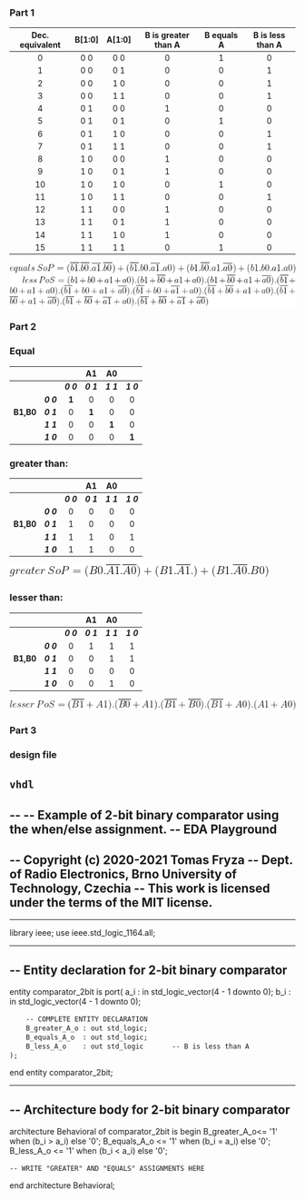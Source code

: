 ### Part 1 ###

| **Dec. equivalent** | **B[1:0]** | **A[1:0]** | **B is greater than A** | **B equals A** | **B is less than A** |
| :-: | :-: | :-: | :-: | :-: | :-: |
| 0 | 0 0 | 0 0 | 0 | 1 | 0 |
| 1 | 0 0 | 0 1 | 0 | 0 | 1 |
| 2 | 0 0 | 1 0 | 0 | 0 | 1 |
| 3 | 0 0 | 1 1 | 0 | 0 | 1 |
| 4 | 0 1 | 0 0 | 1 | 0 | 0 |
| 5 | 0 1 | 0 1 | 0 | 1 | 0 |
| 6 | 0 1 | 1 0 | 0 | 0 | 1 |
| 7 | 0 1 | 1 1 | 0 | 0 | 1 |
| 8 | 1 0 | 0 0 | 1 | 0 | 0 |
| 9 | 1 0 | 0 1 | 1 | 0 | 0 |
| 10 | 1 0 | 1 0 | 0 | 1 | 0 |
| 11 | 1 0 | 1 1 | 0 | 0 | 1 |
| 12 | 1 1 | 0 0 | 1 | 0 | 0 |
| 13 | 1 1 | 0 1 | 1 | 0 | 0 |
| 14 | 1 1 | 1 0 | 1 | 0 | 0 |
| 15 | 1 1 | 1 1 | 0 | 1 | 0 |


![alt text](Images/equals.png)
![alt text](Images/less.png)





### Part 2 ### 

### Equal

|           |           |         |  **A1**  |     **A0**      |           |
| :-:       | :-:       | :-:     | :-:         | :-:       | :-:       | 
|           |           | ***0 0*** | ***0 1***     | ***1 1***   | ***1 0***   | 
|           | ***0 0***  | **1**   | 0           | 0         | 0         | 
| **B1,B0** |  ***0 1***  | 0       | **1**       | 0         |  0        |
|           | ***1 1***   | 0       | 0           | **1**     | 0         |
|           | ***1 0***   | 0       | 0           | 0         | **1**     |



### greater than:

|           |           |         |  **A1**  |     **A0**      |           |
| :-:       | :-:       | :-:     | :-:         | :-:       | :-:       | 
|           |           | ***0 0*** | ***0 1***     | ***1 1***   | ***1 0***   | 
|           | ***0 0***  | 0  | 0           | 0         | 0         | 
| **B1,B0** |  ***0 1***  | 1      | 0       | 0         |  0        |
|           | ***1 1***   | 1      | 1          | 0     | 1        |
|           | ***1 0***   | 1      | 1          | 0         | 0     |


![alt text](Images/greater2.png)


### lesser than:

|           |           |         |  **A1**  |     **A0**      |           |
| :-:       | :-:       | :-:     | :-:         | :-:       | :-:       | 
|           |           | ***0 0*** | ***0 1***     | ***1 1***   | ***1 0***   | 
|           | ***0 0***  | 0  | 1           | 1         | 1         | 
| **B1,B0** |  ***0 1***  | 0      | 0       | 1         |  1       |
|           | ***1 1***   | 0      | 0          | 0     | 0        |
|           | ***1 0***   | 0      | 0          | 1         | 0     |


![alt text](Images/less2.png)

### Part 3 ###

### design file

``` vhdl ```
------------------------------------------------------------------------
--
-- Example of 2-bit binary comparator using the when/else assignment.
-- EDA Playground
--
-- Copyright (c) 2020-2021 Tomas Fryza
-- Dept. of Radio Electronics, Brno University of Technology, Czechia
-- This work is licensed under the terms of the MIT license.
--
------------------------------------------------------------------------

library ieee;
use ieee.std_logic_1164.all;

------------------------------------------------------------------------
-- Entity declaration for 2-bit binary comparator
------------------------------------------------------------------------
entity comparator_2bit is
    port(
        a_i           : in  std_logic_vector(4 - 1 downto 0);
        b_i           : in  std_logic_vector(4 - 1 downto 0);


        -- COMPLETE ENTITY DECLARATION
		B_greater_A_o : out std_logic;
		B_equals_A_o  : out std_logic;
        B_less_A_o    : out std_logic       -- B is less than A
    );
end entity comparator_2bit;

------------------------------------------------------------------------
-- Architecture body for 2-bit binary comparator
------------------------------------------------------------------------
architecture Behavioral of comparator_2bit is
begin
	B_greater_A_o<= '1' when (b_i > a_i) else '0';
	B_equals_A_o <= '1' when (b_i = a_i) else '0';
    B_less_A_o   <= '1' when (b_i < a_i) else '0';
    


    -- WRITE "GREATER" AND "EQUALS" ASSIGNMENTS HERE


end architecture Behavioral;
```


